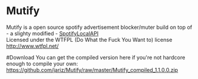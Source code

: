 Mutify
======

Mutify is a open source spotify advertisement blocker/muter build on top of - a slighty modified - [SpotifyLocalAPI](http://spotify-local-api.googlecode.com)  
Licensed under the WTFPL (Do What the Fuck You Want to) license http://www.wtfpl.net/

#Download
You can get the compiled version here if you're not hardcore enough to compile your own:  
https://github.com/jariz/Mutify/raw/master/Mutify_compiled_1.1.0.0.zip
